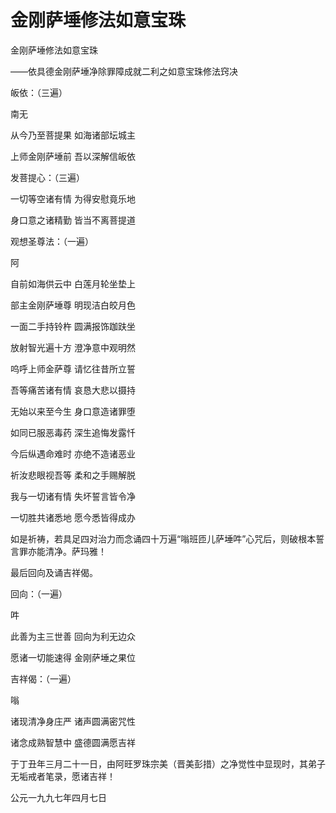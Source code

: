 # 金刚萨埵修法如意宝珠

金刚萨埵修法如意宝珠

——依具德金刚萨埵净除罪障成就二利之如意宝珠修法窍决

皈依：（三遍）

南无

从今乃至菩提果 如海诸部坛城主

上师金刚萨埵前 吾以深解信皈依

发菩提心：（三遍）

一切等空诸有情 为得安慰竟乐地

身口意之诸精勤 皆当不离菩提道

观想圣尊法：（一遍）

阿

自前如海供云中 白莲月轮坐垫上

部主金刚萨埵尊 明现洁白皎月色

一面二手持铃杵 圆满报饰跏趺坐

放射智光遍十方 澄净意中观明然

呜呼上师金萨尊 请忆往昔所立誓

吾等痛苦诸有情 哀恳大悲以摄持

无始以来至今生 身口意造诸罪堕

如同已服恶毒药 深生追悔发露忏

今后纵遇命难时 亦绝不造诸恶业

祈汝悲眼视吾等 柔和之手赐解脱

我与一切诸有情 失坏誓言皆令净

一切胜共诸悉地 愿今悉皆得成办

如是祈祷，若具足四对治力而念诵四十万遍“嗡班匝儿萨埵吽”心咒后，则破根本誓言罪亦能清净。萨玛雅！

最后回向及诵吉祥偈。

回向：（一遍）

吽

此善为主三世善 回向为利无边众

愿诸一切能速得 金刚萨埵之果位

吉祥偈：（一遍）

嗡

诸现清净身庄严 诸声圆满密咒性

诸念成熟智慧中 盛德圆满愿吉祥

于丁丑年三月二十一日，由阿旺罗珠宗美（晋美彭措）之净觉性中显现时，其弟子无垢戒者笔录，愿诸吉祥！

公元一九九七年四月七日

